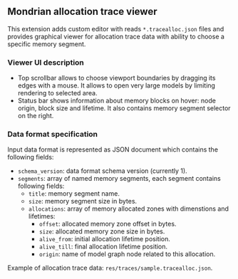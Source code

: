 ## Mondrian allocation trace viewer

This extension adds custom editor with reads `*.tracealloc.json` files and provides graphical viewer for allocation trace data with ability to choose a specific memory segment.

### Viewer UI description

- Top scrollbar allows to choose viewport boundaries by dragging its edges with a mouse. It allows to open very large models by limiting rendering to selected area.
- Status bar shows information about memory blocks on hover: node origin, block size and lifetime. It also contains memory segment selector on the right.

### Data format specification

Input data format is represented as JSON document which contains the following fields:

- `schema_version`: data format schema version (currently 1).
- `segments`: array of named memory segments, each segment contains following fields:
  - `title`: memory segment name.
  - `size`: memory segment size in bytes.
  - `allocations`: array of memory allocated zones with dimenstions and lifetimes:
    - `offset`: allocated memory zone offset in bytes.
    - `size`: allocated memory zone size in bytes.
    - `alive_from`: initial allocation lifetime position.
    - `alive_till`: final allocation lifetime position.
    - `origin`: name of model graph node related to this allocation.

Example of allocation trace data: `res/traces/sample.tracealloc.json`.
